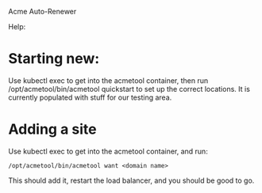 Acme Auto-Renewer

Help:

# Starting new:

Use kubectl exec to get into the acmetool container, then run
/opt/acmetool/bin/acmetool quickstart to set up the correct locations.
It is currently populated with stuff for our testing area.

# Adding a site

Use kubectl exec to get into the acmetool container, and run:

```/opt/acmetool/bin/acmetool want <domain name>```

This should add it, restart the load balancer, and you should be good
to go.

